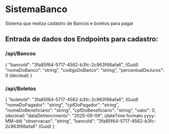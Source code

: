 # SistemaBanco
Sistema que realiza cadastro de Bancos e boletos para pagar

## Entrada de dados dos Endpoints para cadastro:

### /api/Bancos

{
  "bancoId": "3fa85f64-5717-4562-b3fc-2c963f66afa6", (Guid)  
  "nomeDoBanco": "string",
  "codigoDoBanco": "string",
  "percentualDeJuros": 0 (decimal)
}

### /api/Boletos

{
  "boletoId": "3fa85f64-5717-4562-b3fc-2c963f66afa6", (Guid)
  "nomeDoPagador": "string",
  "cpfDoPagador": "string",
  "nomeDoBeneficiario": "string",
  "cpfDoBeneficiario": "string",
  "valor": 0, (decimal)
  "dataDeVencimento": "2025-09-09", (dateTime formato yyyy-MM-dd)
  "observacao": "string",
  "bancoId": "3fa85f64-5717-4562-b3fc-2c963f66afa6" (Guid)
}
